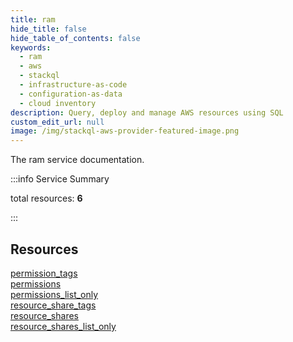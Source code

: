 ```yaml
---
title: ram
hide_title: false
hide_table_of_contents: false
keywords:
  - ram
  - aws
  - stackql
  - infrastructure-as-code
  - configuration-as-data
  - cloud inventory
description: Query, deploy and manage AWS resources using SQL
custom_edit_url: null
image: /img/stackql-aws-provider-featured-image.png
---
```


The ram service documentation.

:::info Service Summary

<div class="row">
<div class="providerDocColumn">
<span>total resources:&nbsp;<b>6</b></span><br />
</div>
</div>

:::

## Resources
<div class="row">
<div class="providerDocColumn">
<a href="/services/ram/permission_tags/">permission_tags</a><br />
<a href="/services/ram/permissions/">permissions</a><br />
<a href="/services/ram/permissions_list_only/">permissions_list_only</a>
</div>
<div class="providerDocColumn">
<a href="/services/ram/resource_share_tags/">resource_share_tags</a><br />
<a href="/services/ram/resource_shares/">resource_shares</a><br />
<a href="/services/ram/resource_shares_list_only/">resource_shares_list_only</a>
</div>
</div>